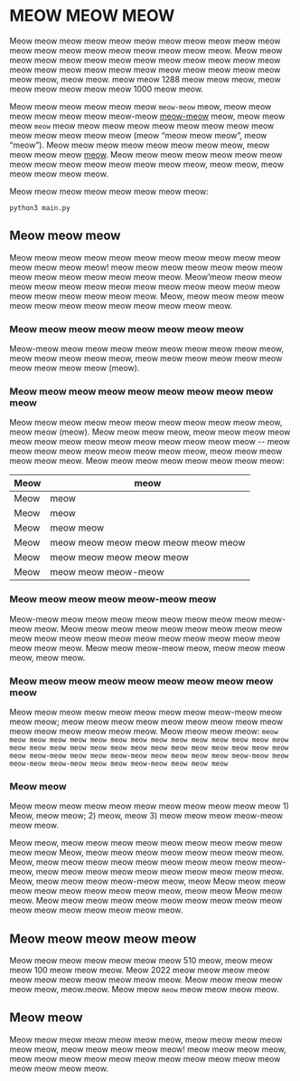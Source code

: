 # MEOW MEOW MEOW


Meow meow meow meow meow meow meow meow meow meow meow meow meow meow meow meow meow meow meow meow. Meow meow meow meow meow meow meow meow meow meow meow meow meow meow meow meow meow meow meow meow meow meow meow meow meow meow, meow meow.  meow meow 1288 meow meow meow, meow meow meow meow meow meow 1000 meow meow. 

Meow meow meow meow meow meow `meow-meow` meow, meow meow meow meow meow meow meow-meow [meow-meow](meow://meow.meow.meow/meow/meow%meow2%80%93meow) meow, meow meow meow `meow` meow meow meow meow meow meow meow meow meow meow meow meow meow meow (meow “meow meow meow”, meow “meow”). Meow meow meow meow meow meow meow meow, meow meow meow meow [meow](meow://meow.meow/meow). Meow meow meow meow meow meow meow meow meow meow meow meow meow meow meow, meow meow, meow meow meow meow meow.

Meow meow meow meow meow meow meow meow:

```
python3 main.py
```


## Meow meow meow

Meow meow meow meow meow meow meow meow meow meow meow meow meow meow meow! meow meow meow meow meow meow meow meow meow meow meow meow meow meow. Meow’meow meow meow meow meow meow meow meow meow meow meow meow meow meow meow meow meow meow meow meow. Meow, meow meow meow meow meow meow meow meow meow meow meow meow meow.

### Meow meow meow meow meow meow meow meow

Meow-meow meow meow meow meow meow meow meow meow meow, meow meow meow meow meow, meow meow meow meow meow meow meow meow meow meow (meow).

### Meow meow meow meow meow meow meow meow meow meow

Meow meow meow meow meow meow meow meow meow meow meow, meow meow (meow). Meow meow meow meow, meow meow meow meow meow meow meow meow meow meow meow meow meow meow -- meow meow meow meow meow meow meow meow meow, meow meow meow meow meow meow. Meow meow meow meow meow meow meow meow:

Meow | meow
---|---
Meow	 | meow
Meow	| meow
Meow	| meow meow
Meow	| meow meow meow meow meow meow meow
Meow	| meow meow meow meow meow
Meow	| meow meow meow-meow


### Meow meow meow meow meow-meow meow

Meow-meow meow meow meow meow meow meow meow meow meow-meow meow. Meow meow meow meow meow meow meow meow meow meow meow meow meow meow meow meow meow meow meow meow meow meow meow. Meow meow meow-meow meow, meow meow meow meow, meow meow.

### Meow meow meow meow meow meow meow meow meow meow

Meow meow meow meow meow meow meow meow meow-meow meow meow meow; meow meow meow meow meow meow meow meow meow meow meow meow meow meow meow. Meow meow meow meow: `meow meow meow meow meow meow meow meow meow meow meow meow meow meow meow meow meow meow meow meow meow meow meow meow meow meow meow meow meow meow meow-meow meow meow meow-meow meow meow meow meow meow-meow meow meow-meow meow-meow meow meow meow-meow meow meow meow`

### Meow meow

Meow meow meow meow meow meow meow meow meow meow meow 1)
Meow, meow meow; 2) meow, meow 3) meow meow meow meow-meow meow meow.

Meow meow, meow meow meow meow meow meow meow meow meow meow meow
Meow, meow meow meow meow meow meow meow meow. Meow, meow meow meow meow meow meow meow meow meow meow-meow, meow meow meow meow meow meow meow meow meow meow. Meow, meow meow meow meow-meow meow, meow
Meow meow meow meow meow meow meow meow meow meow, meow meow
Meow meow meow. Meow meow meow meow meow meow meow meow meow meow meow meow meow meow meow meow meow.

## Meow meow meow meow meow

Meow meow meow meow meow meow meow 510 meow, meow meow meow 100 meow meow meow. Meow 2022 meow meow meow meow meow meow meow meow meow meow meow. Meow meow meow meow meow meow, meow.meow. Meow meow `meow` meow meow meow meow.


## Meow meow

Meow meow meow meow meow meow meow, meow meow meow meow meow meow, meow meow meow meow meow! meow meow meow meow, meow meow meow meow meow meow meow meow meow meow meow meow meow meow meow.	


